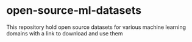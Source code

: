 # open-source-ml-datasets
This repository hold open source datasets for various machine learning domains with a link to download and use them
